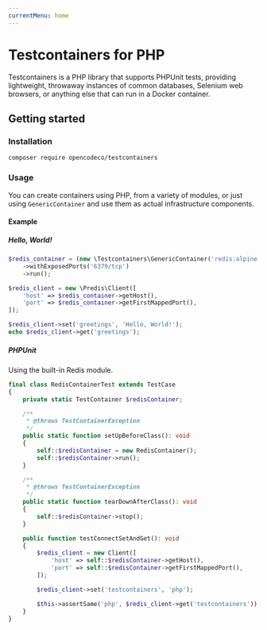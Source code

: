 ```yaml
---
currentMenu: home
---
```

# Testcontainers for PHP

Testcontainers is a PHP library that supports PHPUnit tests, providing lightweight, throwaway instances of common databases, Selenium web browsers, or anything else that can run in a Docker container.

## Getting started

### Installation

```shell
composer require opencodeco/testcontainers
```

### Usage

You can create containers using PHP, from a variety of modules, or just using `GenericContainer` and use them as actual infrastructure components.

#### Example

##### Hello, World!
```php
$redis_container = (new \Testcontainers\GenericContainer('redis:alpine'))
    ->withExposedPorts('6379/tcp')
    ->run();

$redis_client = new \Predis\Client([
    'host' => $redis_container->getHost(),
    'port' => $redis_container->getFirstMappedPort(),
]);

$redis_client->set('greetings', 'Hello, World!');
echo $redis_client->get('greetings');
```

##### PHPUnit

Using the built-in Redis module.

```php
final class RedisContainerTest extends TestCase
{
    private static TestContainer $redisContainer;

    /**
     * @throws TestContainerException
     */
    public static function setUpBeforeClass(): void
    {
        self::$redisContainer = new RedisContainer();
        self::$redisContainer->run();
    }

    /**
     * @throws TestContainerException
     */
    public static function tearDownAfterClass(): void
    {
        self::$redisContainer->stop();
    }

    public function testConnectSetAndGet(): void
    {
        $redis_client = new Client([
            'host' => self::$redisContainer->getHost(),
            'port' => self::$redisContainer->getFirstMappedPort(),
        ]);

        $redis_client->set('testcontainers', 'php');

        $this->assertSame('php', $redis_client->get('testcontainers'));
    }
}
```